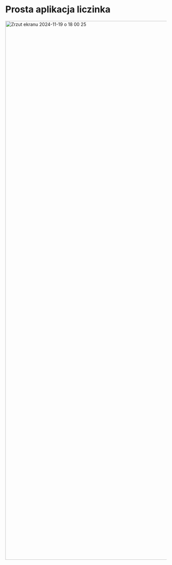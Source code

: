 # Prosta aplikacja liczinka

<img width="1680" alt="Zrzut ekranu 2024-11-19 o 18 00 25" src="https://github.com/user-attachments/assets/3044ad5f-13ce-4aa0-b7cf-fa8ac10cc16f">
